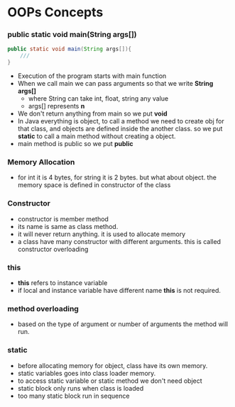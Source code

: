# OOPs Concepts

### public static void main(String args[])
```java
public static void main(String args[]){
	///
}
```

- Execution of the program starts with main function
- When we call main we can pass arguments so that we write **String args[]**
    - where String can take int, float, string any value
    - args[] represents **n**
- We don't return anything from main so we put **void**
- In Java everything is object, to call a method we need to create obj for that class, and objects are defined inside the another class. so we put **static** to call a main method without creating a object.
- main method is public so we put **public**

### Memory Allocation
- for int it is 4 bytes, for string it is 2 bytes. but what about object. the memory space is defined in constructor of the class

### Constructor
- constructor is member method
- its name is same as class method. 
- it will never return anything. it is used to allocate memory
- a class have many constructor with different arguments. this is called constructor overloading

### this
- **this** refers to instance variable
- if local and instance variable have different name **this** is not required.

### method overloading
- based on the type of argument or number of arguments the method will run.

### static
- before allocating memory for object, class have its own memory.
- static variables goes into class loader memory.
- to access static variable or static method we don't need object
- static block only runs when class is loaded
- too many static block run in sequence